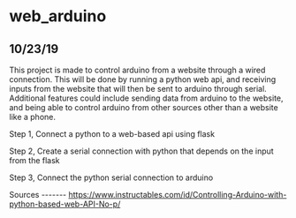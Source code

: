 # web_arduino
10/23/19
-------------------------------------------------------------------------------------------------------------------------------
This project is made to control arduino from a website through a wired connection. This will be done by running a python web api, and receiving inputs from the website that will then be sent to arduino through serial. Additional features could include sending data from arduino to the website, and being able to control arduino from other sources other than a website like a phone.

Step 1,
Connect a python to a web-based api using flask

Step 2,
Create a serial connection with python that depends on the input from the flask

Step 3,
Connect the python serial connection to arduino

Sources -------
https://www.instructables.com/id/Controlling-Arduino-with-python-based-web-API-No-p/ 

